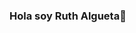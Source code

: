 ### Hola soy Ruth Algueta👋

<!--
**RuthAlgueta/RuthAlgueta** is a ✨ _special_ ✨ repository because its `README.md` (this file) appears on your GitHub profile.

🔭 Actualmente busco activamente practicas de Data Analyst.
🌱 Soy diseña audiovisual y modeladora 3D.
👯 Me interesa colaborar en proyectos de Data Analyst.
💬 Puedes preguntarme sobre análisis de datos, diseño audiovisual o modelado 3D e impresion 3d.
📫 Puedes contactarme en ruthalgueta@gmail.com
⚡ Un dato curioso: Mi pasión por la impresión 3D me lleva a explorar nuevas técnicas y diseños para mis proyectos presonales.





<p align="center">
    <img width="200" src="https://github.com/Kathryn-Jie/Kathryn-Jie/blob/main/kathryn.png">
</p>

<h1>  Hola soy Ruth Algueta👋 <img src = "https://raw.githubusercontent.com/MartinHeinz/MartinHeinz/master/wave.gif" width = 30px> </h1>
<p align='center'>
</p>




<br>


-----
Credits: [Aditya Deshmukh](https://github.com/Aditya664)
